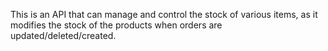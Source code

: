 This is an API that can manage and control the stock of various items, as it modifies the stock of the products when orders are updated/deleted/created.
